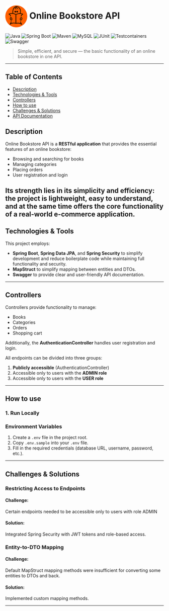 <h1>
  <img src="https://github.com/YuliiaNisha/images/blob/c7f4ba538e58973789d8ed363dc7a5e329ba8c13/icon-round-70height.png" style="vertical-align: middle;">
  <strong>Online Bookstore API</strong>
</h1>

![Java](https://img.shields.io/badge/Java-17-blue.svg)
![Spring Boot](https://img.shields.io/badge/Spring%20Boot-3.3.3-brightgreen)
![Maven](https://img.shields.io/badge/Maven-3+-blueviolet)
![MySQL](https://img.shields.io/badge/Database-MySQL-orange)
![JUnit](https://img.shields.io/badge/Tests-JUnit%205-green)
![Testcontainers](https://img.shields.io/badge/Testcontainers-Enabled-informational)
![Swagger](https://img.shields.io/badge/API-Swagger%20UI-lightgreen)

> Simple, efficient, and secure — the basic functionality of an online bookstore in one API.

---
## Table of Contents
- [Description](#description)
- [Technologies & Tools](#technologies--tools)
- [Controllers](#controllers)
- [How to use](#how--to--use)
- [Challenges & Solutions](#challenges--solutions)
- [API Documentation](#api-documentation)

## Description
Online Bookstore API is a **RESTful application** that provides the essential features of an online bookstore:  
- Browsing and searching for books  
- Managing categories  
- Placing orders  
- User registration and login  

Its strength lies in its **simplicity and efficiency**: the project is lightweight, easy to understand, and at the same time offers the **core functionality of a real-world e-commerce application**.
---

## Technologies & Tools
This project employs:  
- **Spring Boot**, **Spring Data JPA**, and **Spring Security** to simplify development and reduce boilerplate code while maintaining full functionality and security.  
- **MapStruct** to simplify mapping between entities and DTOs.  
- **Swagger** to provide clear and user-friendly API documentation.  
---

## Controllers
Controllers provide functionality to manage:  
- Books  
- Categories  
- Orders  
- Shopping cart  

Additionally, the **AuthenticationController** handles user registration and login.

All endpoints can be divided into three groups:  
1. **Publicly accessible** (AuthenticationController)  
2. Accessible only to users with the **ADMIN role**  
3. Accessible only to users with the **USER role**
---

## How to use
### 1. Run Locally

  
### Environment Variables
1. Create a `.env` file in the project root.  
2. Copy `.env.sample` into your `.env` file.  
3. Fill in the required credentials (database URL, username, password, etc.).

---

## Challenges & Solutions

### Restricting Access to Endpoints
#### Challenge: 
Certain endpoints needed to be accessible only to users with role ADMIN
#### Solution: 
Integrated Spring Security with JWT tokens and role-based access.

### Entity-to-DTO Mapping
#### Challenge: 
Default MapStruct mapping methods were insufficient for converting some entities to DTOs and back.
#### Solution: 
Implemented custom mapping methods.

---

